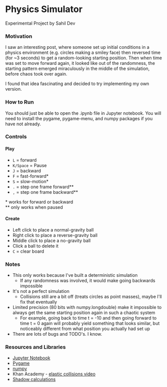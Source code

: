 # Physics Simulator
Experimental Project by Sahil Dev

### Motivation
I saw an interesting post, where someone set up initial conditions in a physics environment (e.g. circles making a smiley face) then reversed time (for ~3 seconds) to get a random-looking starting position. Then when time was set to move forward again, it looked like out of the randomness, the starting pattern emerged miraculously in the middle of the simulation, before chaos took over again.

I found that idea fascinating and decided to try implementing my own version.

### How to Run
You should just be able to open the .ipynb file in Jupyter notebook. You will need to install the pygame, pygame-menu, and numpy packages if you have not already.

### Controls
#### Play
* `L` = forward
* `K/Space` = Pause
* `J` = backward
* `F` = fast-forward*
* `S` = slow-motion*
* `.` = step one frame forward**
* `,` = step one frame backward**

\* works for forward or backward \
\** only works when paused

#### Create
* Left click to place a normal-gravity ball
* Right click to place a reverse-gravity ball
* Middle click to place a no-gravity ball
* Click a ball to delete it
* `C` = clear board

### Notes
* This only works because I've built a deterministic simulation
    * If any randomness was involved, it would make going backwards impossible
* It's not a perfect simulation
    * Collisions still are a bit off (treats circles as point masses), maybe I'll fix that eventually
* Limited precision (80 bits with numpy.longdouble) make it impossible to always get the same starting position again in such a chaotic system
    * For example, going back to time t = -10 and then going forward to time t = 0 again will probably yield something that looks similar, but noticeably different from what position you actually had set up
* There are lots of bugs and TODO's. I know.

### Resources and Libraries
* [Jupyter Notebook](https://jupyter.org/)
* [Pygame](https://www.pygame.org/)
* [numpy](https://numpy.org/)
* Khan Academy - [elastic collisions video](https://www.khanacademy.org/science/physics/linear-momentum/elastic-and-inelastic-collisions/v/how-to-use-the-shortcut-for-solving-elastic-collisions)
* [Shadow calculations](http://www.ambrsoft.com/TrigoCalc/Circles2/Circles2Tangent_.htm)